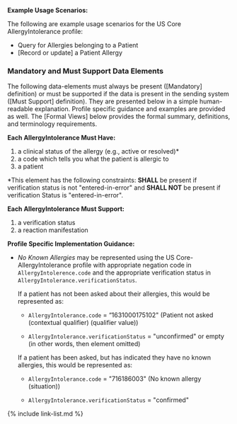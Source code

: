 
**Example Usage Scenarios:**

The following are example usage scenarios for the US Core AllergyIntolerance
 profile:

-   Query for Allergies belonging to a Patient
-   [Record or update]  a Patient Allergy

### Mandatory and Must Support Data Elements

The following data-elements must always be present ([Mandatory] definition) or must be supported if the data is present in the sending system ([Must Support] definition). They are presented below in a simple human-readable explanation.  Profile specific guidance and examples are provided as well.  The [Formal Views] below provides the  formal summary, definitions, and  terminology requirements.

**Each AllergyIntolerance Must Have:**

1.  a clinical status of the allergy (e.g., active or resolved)*
1.  a code which tells you what the patient is allergic to
1.  a patient

\*This element has the following constraints: **SHALL** be present if verification status is not "entered-in-error" and **SHALL NOT** be present if verification Status is "entered-in-error".

**Each AllergyIntolerance Must Support:**

1. a verification status
1. a reaction manifestation

**Profile Specific Implementation Guidance:**

* *No Known Allergies* may be represented using the US Core-AllergyIntolerance profile with appropriate negation code in `AllergyIntolerence.code` and the appropriate verification status in `AllergyIntolerance.verificationStatus`.

  If a patient has not been asked about their allergies, this would be represented as:

    * `AllergyIntolerance.code` = “1631000175102" (Patient not asked (contextual qualifier) (qualifier value))

    * `AllergyIntolerance.verificationStatus` = "unconfirmed" or empty (in other words, then element omitted)

  If a patient has been asked, but has indicated they have no known allergies, this would be represented as:

  * `AllergyIntolerance.code` = "716186003" (No known allergy (situation))

  * `AllergyIntolerance.verificationStatus` = "confirmed"

{% include link-list.md %}
